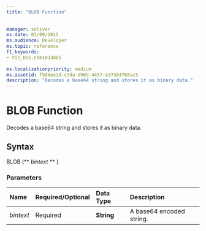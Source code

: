 ```yaml
---
title: "BLOB Function"
 
 
manager: soliver
ms.date: 03/09/2015
ms.audience: Developer
ms.topic: reference
f1_keywords:
- Vis_DSS.chm1033805
 
ms.localizationpriority: medium
ms.assetid: f9d4ee2d-c7da-d969-4457-e37384768ac5
description: "Decodes a base64 string and stores it as binary data."
---
```


# BLOB Function

Decodes a base64 string and stores it as binary data. 
  
## Syntax

BLOB (** *bintext* ** ) 
  
### Parameters

|**Name**|**Required/Optional**|**Data Type**|**Description**|
|:-----|:-----|:-----|:-----|
| _bintext_ <br/> |Required  <br/> |**String** <br/> | A base64 encoded string. |
   

